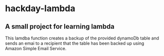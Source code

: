 # hackday-lambda

## A small project for learning lambda

This lamdba function creates a backup of the provided dynamoDb table and sends an emai to a recipient that the table has been backed up using Amazon Simple Email Service.

